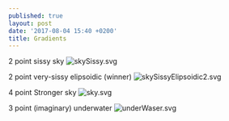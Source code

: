 ```yaml
---
published: true
layout: post
date: '2017-08-04 15:40 +0200'
title: Gradients
---
```

2 point sissy sky
![skySissy.svg]({{site.baseurl}}/media/skySissy.svg)

2 point very-sissy elipsoidic (winner)
![skySissyElipsoidic2.svg]({{site.baseurl}}/media/skySissyElipsoidic2.svg)

4 point Stronger sky
![sky.svg]({{site.baseurl}}/media/sky.svg)

3 point (imaginary) underwater
![underWaser.svg]({{site.baseurl}}/media/underWaser.svg)
